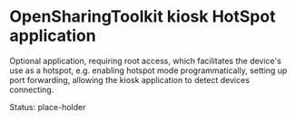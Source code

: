 # OpenSharingToolkit kiosk HotSpot application

Optional application, requiring root access, which facilitates the device's use as a hotspot, e.g. enabling hotspot mode programmatically, setting up port forwarding, allowing the kiosk application to detect devices connecting.

Status: place-holder

